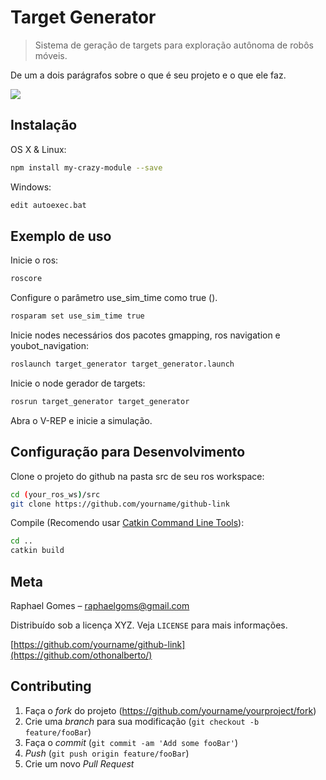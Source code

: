# Target Generator
> Sistema de geração de targets para exploração autônoma de robôs móveis.

De um a dois parágrafos sobre o que é seu projeto e o que ele faz.

![](../header.png)

## Instalação

OS X & Linux:

```sh
npm install my-crazy-module --save
```

Windows:

```sh
edit autoexec.bat
```

## Exemplo de uso

Inicie o ros:

```sh
roscore
```

Configure o parâmetro use_sim_time como true ().

```sh
rosparam set use_sim_time true
```

Inicie nodes necessários dos pacotes gmapping, ros navigation e youbot_navigation:

```sh
roslaunch target_generator target_generator.launch
```
Inicie o node gerador de targets:

```sh
rosrun target_generator target_generator
```

Abra o V-REP e inicie a simulação.

## Configuração para Desenvolvimento

Clone o projeto do github na pasta src de seu ros workspace:

```sh
cd (your_ros_ws)/src
git clone https://github.com/yourname/github-link
```
Compile (Recomendo usar [Catkin Command Line Tools](http://mcs.une.edu.au/doc/python-catkin_tools-doc/html/)):

```sh
cd ..
catkin build
```

## Meta

Raphael Gomes – raphaelgoms@gmail.com

Distribuído sob a licença XYZ. Veja `LICENSE` para mais informações.

[https://github.com/yourname/github-link](https://github.com/othonalberto/)

## Contributing

1. Faça o _fork_ do projeto (<https://github.com/yourname/yourproject/fork>)
2. Crie uma _branch_ para sua modificação (`git checkout -b feature/fooBar`)
3. Faça o _commit_ (`git commit -am 'Add some fooBar'`)
4. _Push_ (`git push origin feature/fooBar`)
5. Crie um novo _Pull Request_
